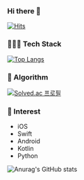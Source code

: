 ### Hi there 👋

[![Hits](https://hits.seeyoufarm.com/api/count/incr/badge.svg?url=https%3A%2F%2Fgithub.com%2FMinny27&count_bg=%2379C83D&title_bg=%23555555&icon=&icon_color=%23E7E7E7&title=hits&edge_flat=false)](https://hits.seeyoufarm.com)




### 🚴🏿‍♂️ Tech Stack
[![Top Langs](https://github-readme-stats.vercel.app/api/top-langs/?username=Minny27&layout=compact)](https://github.com/Minny27/github-readme-stats)




### 🏅 Algorithm
[![Solved.ac
프로필](http://mazassumnida.wtf/api/v2/generate_badge?boj=dltmdals0608)](https://solved.ac/dltmdals0608)




### 👀 Interest
* iOS
* Swift
* Android
* Kotlin
* Python




![Anurag's GitHub stats](https://github-readme-stats.vercel.app/api?username=Minny27&show_icons=true&theme=dracula)




<!--
**Minny27/Minny27** is a ✨ _special_ ✨ repository because its `README.md` (this file) appears on your GitHub profile.

Here are some ideas to get you started:

- 🔭 I’m currently working on ...
- 🌱 I’m currently learning ...
- 👯 I’m looking to collaborate on ...
- 🤔 I’m looking for help with ...
- 💬 Ask me about ...
- 📫 How to reach me: ...
- 😄 Pronouns: ...
- ⚡ Fun fact: ...
-->
